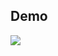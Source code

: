 ## Demo
<img src="https://github.com/marukosy124/web-projects/blob/master/CSCI-web-application/comment-system/comment_demo.gif">
